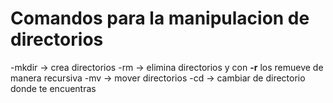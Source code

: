 # Comandos para la manipulacion de directorios

-mkdir -> crea directorios
-rm -> elimina directorios y con **-r** los remueve de manera recursiva
-mv -> mover directorios
-cd -> cambiar de directorio donde te encuentras
